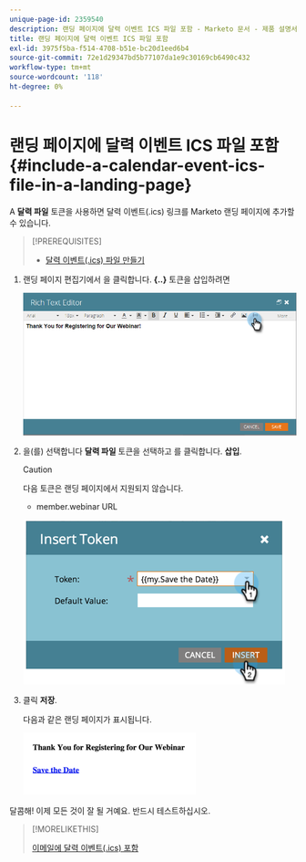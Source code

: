```yaml
---
unique-page-id: 2359540
description: 랜딩 페이지에 달력 이벤트 ICS 파일 포함 - Marketo 문서 - 제품 설명서
title: 랜딩 페이지에 달력 이벤트 ICS 파일 포함
exl-id: 3975f5ba-f514-4708-b51e-bc20d1eed6b4
source-git-commit: 72e1d29347bd5b77107da1e9c30169cb6490c432
workflow-type: tm+mt
source-wordcount: '118'
ht-degree: 0%

---
```


# 랜딩 페이지에 달력 이벤트 ICS 파일 포함 {#include-a-calendar-event-ics-file-in-a-landing-page}

A **달력 파일** 토큰을 사용하면 달력 이벤트(.ics) 링크를 Marketo 랜딩 페이지에 추가할 수 있습니다.

>[!PREREQUISITES]
>
>* [달력 이벤트(.ics) 파일 만들기](/help/marketo/product-docs/email-marketing/general/functions-in-the-editor/create-a-calendar-event-ics-file.md)


1. 랜딩 페이지 편집기에서 을 클릭합니다. **{..}** 토큰을 삽입하려면

   ![](assets/image2015-7-8-17-3a51-3a29.png)

1. 을(를) 선택합니다 **달력 파일** 토큰을 선택하고 를 클릭합니다. **삽입**.

   >[!CAUTION]
   >
   >다음 토큰은 랜딩 페이지에서 지원되지 않습니다.
   >
   >* member.webinar URL


   ![](assets/image2015-1-6-16-3a31-3a28.png)

1. 클릭 **저장**.

   다음과 같은 랜딩 페이지가 표시됩니다.

   ![](assets/image2015-1-6-16-3a42-3a51.png)

달콤해! 이제 모든 것이 잘 될 거예요. 반드시 테스트하십시오.

>[!MORELIKETHIS]
>
>[이메일에 달력 이벤트(.ics) 포함](/help/marketo/product-docs/email-marketing/general/functions-in-the-editor/include-a-calendar-event-ics-in-an-email.md)

